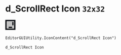 # d_ScrollRect Icon `32x32`
<img src="/img/d_ScrollRect%20Icon.png" width=32 height=32>

``` CSharp
EditorGUIUtility.IconContent("d_ScrollRect Icon")
```
```
d_ScrollRect Icon
```
